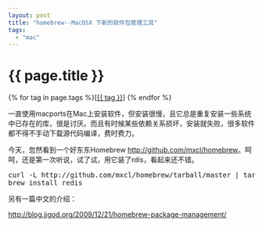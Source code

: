 ```yaml
---
layout: post
title: "homebrew--MacOSX 下新的软件包管理工具"
tags:
  - "mac"
---
```


# {{ page.title }}

<div class="tags">
{% for tag in page.tags %}[<a class="tag" href="/tags.html#{{ tag }}">{{ tag }}</a>] {% endfor %}
</div>


一直使用macports在Mac上安装软件，但安装很慢，且它总是重复安装一些系统中已存在的库，很是讨厌。而且有时候某些依赖关系损坏，安装就失败，很多软件都不得不手动下载源代码编译，费时费力。

今天，忽然看到一个好东东Homebrew <http://github.com/mxcl/homebrew>。呵呵，还是第一次听说，试了试，用它装了rdis，看起来还不错。

<pre>
curl -L http://github.com/mxcl/homebrew/tarball/master | tar xz --strip 1 -C /usr/local
brew install redis
</pre>

另有一篇中文的介绍：

<http://blog.jjgod.org/2009/12/21/homebrew-package-management/>
